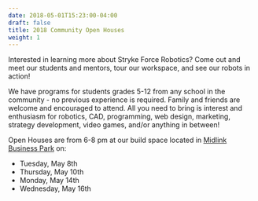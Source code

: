 ```yaml
---
date: 2018-05-01T15:23:00-04:00
draft: false
title: 2018 Community Open Houses
weight: 1
---
```


Interested in learning more about Stryke Force Robotics? Come out and meet our students and mentors, tour our workspace, and see our robots in action!

We have programs for students grades 5-12 from any school in the community - no previous experience is required. Family and friends are welcome and encouraged to attend. All you need to bring is interest and enthusiasm for robotics, CAD, programming, web design, marketing, strategy development, video games, and/or anything in between!

Open Houses are from 6-8 pm at our build space located in [Midlink Business Park](https://goo.gl/maps/9FEgKgfBeiS2) on:

-   Tuesday, May 8th
-   Thursday, May 10th
-   Monday, May 14th
-   Wednesday, May 16th
